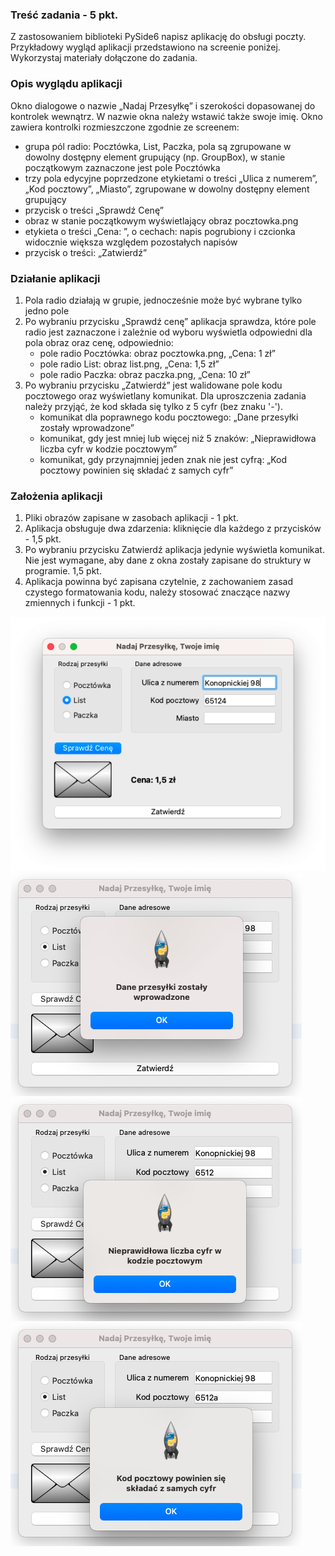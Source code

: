 ### Treść zadania - 5 pkt.
Z zastosowaniem biblioteki PySide6 napisz aplikację do obsługi poczty. Przykładowy wygląd aplikacji przedstawiono na screenie poniżej. Wykorzystaj materiały dołączone do zadania.

### Opis wyglądu aplikacji
Okno dialogowe o nazwie „Nadaj Przesyłkę” i szerokości dopasowanej do kontrolek wewnątrz. W nazwie okna należy wstawić także swoje imię.
Okno zawiera kontrolki rozmieszczone zgodnie ze screenem:
- grupa pól radio: Pocztówka, List, Paczka, pola są zgrupowane w dowolny dostępny element grupujący (np. GroupBox), w stanie początkowym zaznaczone jest pole Pocztówka
- trzy pola edycyjne poprzedzone etykietami o treści „Ulica z numerem”, „Kod pocztowy”, „Miasto”, zgrupowane w dowolny dostępny element grupujący
- przycisk o treści „Sprawdź Cenę”
- obraz w stanie początkowym wyświetlający obraz pocztowka.png
- etykieta o treści „Cena: ”, o cechach: napis pogrubiony i czcionka widocznie większa względem pozostałych napisów
- przycisk o treści: „Zatwierdź”

### Działanie aplikacji
1. Pola radio działają w grupie, jednocześnie może być wybrane tylko jedno pole
2. Po wybraniu przycisku „Sprawdź cenę” aplikacja sprawdza, które pole radio jest zaznaczone i zależnie od wyboru wyświetla odpowiedni dla pola obraz oraz cenę, odpowiednio:
   - pole radio Pocztówka: obraz pocztowka.png, „Cena: 1 zł” 
   - pole radio List: obraz list.png, „Cena: 1,5 zł” 
   - pole radio Paczka: obraz paczka.png, „Cena: 10 zł”
3. Po wybraniu przycisku „Zatwierdź” jest walidowane pole kodu pocztowego oraz wyświetlany komunikat. Dla uproszczenia zadania należy przyjąć, że kod składa się tylko z 5 cyfr (bez znaku '-').
   - komunikat dla poprawnego kodu pocztowego: „Dane przesyłki zostały wprowadzone”
   - komunikat, gdy jest mniej lub więcej niż 5 znaków: „Nieprawidłowa liczba cyfr w kodzie pocztowym” 
   - komunikat, gdy przynajmniej jeden znak nie jest cyfrą: „Kod pocztowy powinien się składać z samych cyfr”

### Założenia aplikacji
1. Pliki obrazów zapisane w zasobach aplikacji - 1 pkt.
2. Aplikacja obsługuje dwa zdarzenia: kliknięcie dla każdego z przycisków - 1,5 pkt.
3. Po wybraniu przycisku Zatwierdź aplikacja jedynie wyświetla komunikat. Nie jest wymagane, aby dane z okna zostały zapisane do struktury w programie. 1,5 pkt.
4. Aplikacja powinna być zapisana czytelnie, z zachowaniem zasad czystego formatowania kodu, należy stosować znaczące nazwy zmiennych i funkcji - 1 pkt.

![Window 1](images/window-1.png)
![Window 2](images/window-2.png)
![Window 3](images/window-3.png)
![Window 4](images/window-4.png)